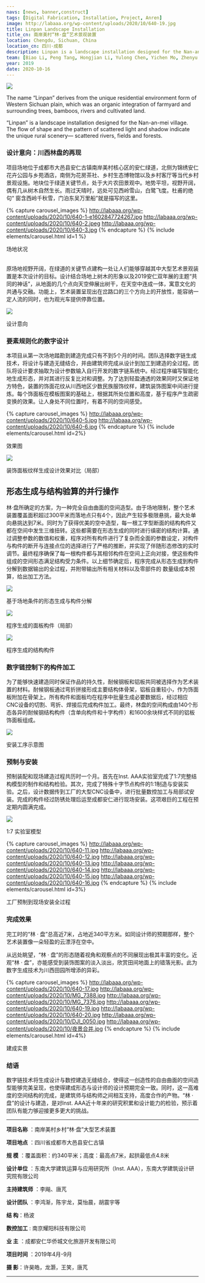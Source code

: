 ```yaml
---
navs: [news, banner,construct]
tags: [Digital Fabrication, Installation, Project, Anren]
image: http://labaaa.org/wp-content/uploads/2020/10/640-19.jpg
title: Linpan Landscape Installation
title_cn: 南岸美村“林·盘”艺术景观装置
location: Chengdu, Sichuan, China
location_cn: 四川·成都
description: Linpan is a landscape installation designed for the Nan-an-mei village. The flow of shape and the pattern of scattered light and shadow indicate the unique rural  scenery—scattered rivers, fields and forests.
team: [Biao Li, Peng Tang, Hongjian Li, Yulong Chen, Yichen Mo, Zhenyu Hu]
year: 2019
date: 2020-10-16
---
```


<!-- # *Linpan* Landscape Installation -->

![](http://labaaa.org/wp-content/uploads/2020/10/640.jpg)

The name “Linpan”  derives from the unique residential environment form of  Western Sichuan plain, which was an organic integration of farmyard and surrounding trees, bamboos, rivers and cultivated land.

“Linpan” is a landscape installation designed for the Nan-an-mei village. The flow of shape and the pattern of scattered light and shadow indicate the  unique rural  scenery— scattered rivers, fields and forests.


### 设计意向：川西林盘的再现

项目场地位于成都市大邑县安仁古镇南岸美村核心区的安仁绿道，北侧为锦绣安仁花卉公园与乡苑酒店，南侧为花房茶社、乡村生态博物馆以及乡村客厅等当代乡村景观设施。地块位于绿道关键节点，处于大片农田景观中。地势平坦，视野开阔，偶有几从树木自然生长。雨过天晴时，远处可见西岭雪山，白鹭飞度。杜甫的绝句“ 窗含西岭千秋雪，门泊东吴万里船”就是描写的这里。

{% capture carousel_images %}
http://labaaa.org/wp-content/uploads/2020/10/640-1-e1602847724267.jpg
http://labaaa.org/wp-content/uploads/2020/10/640-2.jpeg
http://labaaa.org/wp-content/uploads/2020/10/640-3.jpg
{% endcapture %}
{% include elements/carousel.html id=1 %}

<figcaption class="text-center">场地状况</figcaption>
<br>

原场地视野开阔，在绿道的关键节点建构一处让人们能够穿越其中大型艺术景观装置是本次设计的目标。设计结合场地上树木的形象以及2019安仁双年展的主题“共同的神话”，从地面的几个点向天空伸展出树干，在天空中连成一体，寓意文化的共通与交融。功能上，艺术装置呈现出在岔路口的三个方向上的开放性，能容纳一定人流的同时，也为观光车提供停靠位置。

![](http://labaaa.org/wp-content/uploads/2020/10/640-4.jpg)
<figcaption class="text-center">设计意向</figcaption>

### 要素规则化的数字设计

本项目从第一次场地踏勘到建造完成只有不到5个月的时间。团队选择数字链生成技术，将设计与建造无缝结合，并由建筑师完成从设计到加工到建造的全过程。团队将设计要求抽取为设计参数输入自行开发的数字链系统中。经过程序编写智能化地生成形态，并对其进行反复比对和调整。为了达到轻盈通透的效果同时又保证地方特色，装置的饰面花纹从川西地区少数民族服饰纹样，建筑装饰图案中间进行提炼。每个饰面板在模板图案的基础上，根据其所处位置和高度，基于程序产生疏密变换的效果。让人身处不同位置时，有着不同的空间感受。

{% capture carousel_images %}
http://labaaa.org/wp-content/uploads/2020/10/640-5.jpg
http://labaaa.org/wp-content/uploads/2020/10/640-6.jpg
{% endcapture %}
{% include elements/carousel.html id=2%}
<figcaption class="text-center">效果图</figcaption>

![](http://labaaa.org/wp-content/uploads/2020/10/640-7.jpg)
<figcaption class="text-center">装饰面板纹样生成设计效果对比（局部）</figcaption>

## 形态生成与结构验算的并行操作

林·盘所确定的方案，为一种完全自由曲面的空间造型。由于场地限制，整个艺术装置覆盖面积超过300平米而落地点只有4个，因此产生较多极限悬挑，最大处单向悬挑达到7米。同时为了获得优美的空中造型，每一根工字型断面的结构构件又都在空间中发生三维扭转。这些都需要在形态生成的同时进行缜密的结构计算。通过调整参数的数值和权重，程序对所有构件进行了复杂而全面的参数设定，对构件与构件的断开与连接点位的选择进行了严格的推断，并实现了伴随形态修改的实时调节。最终程序确保了每一根构件都与其相邻构件在空间上正向对接，使这些构件组成的空间形态满足结构受力条件。以上细节确定后，程序完成从形态生成到构件分解到数据输出的全过程，并附带输出所有相关材料以及零部件的
数量级成本预算，给出加工方法。

![](http://labaaa.org/wp-content/uploads/2020/10/640.gif)
<figcaption class="text-center">基于场地条件的形态生成与构件分解</figcaption>

![](http://labaaa.org/wp-content/uploads/2020/10/640-8.jpg)
<figcaption class="text-center">程序生成的面板构件（局部）</figcaption>

![](http://labaaa.org/wp-content/uploads/2020/10/640-9.jpg)
<figcaption class="text-center">程序生成的结构构件</figcaption>

### 数字链控制下的构件加工

为了能够快速建造同时保证作品的持久性，耐候钢板和铝板共同被选择作为艺术装置的材料。耐候钢板通过弯折拼接形成主要结构体骨架，铝板自重较小，作为饰面板附加在骨架上。所有构件和面板均在程序中批量生成必要数据后，经过相应CNC设备的切割、弯折、焊接后完成构件加工。最终，林盘的空间构成由140个形态各异的耐候钢结构构件（含单向构件和十字构件）和1600余块样式不同的铝板饰面板组成。

![](http://labaaa.org/wp-content/uploads/2020/10/procedure.gif)
<figcaption class="text-center">安装工序示意图</figcaption>

### 预制与安装

预制装配和现场建造过程共历时一个月。首先在Inst. AAA实验室完成了1:7完整结构模型的制作和结构检验。其次，完成了特殊十字节点构件的1:1制造与安装实验。之后，设计数据传到工厂的大型CNC设备中，进行批量数控加工与局部试安装。完成的构件经过防锈处理后运至成都安仁进行现场安装。这项艰巨的工程在预定期内圆满完成。

![](http://labaaa.org/wp-content/uploads/2020/10/640-10.jpg)
<figcaption class="text-center">1:7 实验室模型</figcaption>

{% capture carousel_images %}
http://labaaa.org/wp-content/uploads/2020/10/640-11.jpg
http://labaaa.org/wp-content/uploads/2020/10/640-12.jpg
http://labaaa.org/wp-content/uploads/2020/10/640-13.jpg
http://labaaa.org/wp-content/uploads/2020/10/640-14.jpg
http://labaaa.org/wp-content/uploads/2020/10/640-15.jpg
http://labaaa.org/wp-content/uploads/2020/10/640-16.jpg
{% endcapture %}
{% include elements/carousel.html id=3%}
<figcaption class="text-center">工厂预制到现场安装全过程</figcaption>

### 完成效果

完工时的“林 · 盘”总高近7米，占地近340平方米。如同设计师的预期那样，整个艺术装置像一朵轻盈的云漂浮在空中。

从远处眺望，“林 · 盘”的形态随着视角和观察点的不同展现出极其丰富的变化。近观“林 · 盘”，亦能感受到装饰图案的淡入淡出，欣赏田间地面上的错落光影。此为数字生成技术为川西田园所增添的异彩。

{% capture carousel_images %}
http://labaaa.org/wp-content/uploads/2020/10/640-17.jpg
http://labaaa.org/wp-content/uploads/2020/10/MG_7388.jpg
http://labaaa.org/wp-content/uploads/2020/10/MG_7376.jpg
http://labaaa.org/wp-content/uploads/2020/10/640-19.jpg
http://labaaa.org/wp-content/uploads/2020/10/640-20.jpg
http://labaaa.org/wp-content/uploads/2020/10/DJI_0050.jpg
http://labaaa.org/wp-content/uploads/2020/10/夜景合并.jpg
{% endcapture %}
{% include elements/carousel.html id=4%}
<figcaption class="text-center">建成实景</figcaption>

### 结语
数字链技术将生成设计与数控建造无缝结合，使得这一创造性的自由曲面的空间造型能够完美呈现，也使得建成形态与设计师的设计预期完全一致。同时，这一高难度的空间结构的完成，是建筑师与结构师之间相互支持，高度合作的产物。“林 · 盘”的设计与建造，是对Inst. AAA近十年来的研究积累和设计能力的检验，预示着团队有能力够迎接更多更大的挑战。

---

**项目名称** ：南岸美村乡村“林·盘”大型艺术装置

**项目地点** ：四川省成都市大邑县安仁古镇

**规 模** ：覆盖面积：约340平米；高度：最高点7米，起拱最低点4.8米

**设计单位** ：东南大学建筑运算与应用研究所（Inst. AAA），东南大学建筑设计研究院有限公司

**主持建筑师** ：李飚、唐芃

**设计团队** ：李鸿渐，陈宇龙，莫怡晨，胡震宇等

**结 构**：杨波

**数控加工** : 南京耀阳科技有限公司

**业 主** ：成都安仁华侨城文化旅游开发有限公司

**项目时间** ：2019年4月-9月

**摄 影**：许昊皓，龙灏，王笑，唐芃

---

